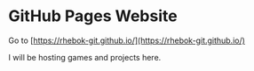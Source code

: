 # GitHub Pages Website
Go to [https://rhebok-git.github.io/](https://rhebok-git.github.io/)

I will be hosting games and projects here.
